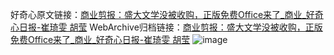 好奇心原文链接：[商业剪报：盛大文学没被收购，正版免费Office来了_商业_好奇心日报-崔琦雯 胡莹](https://www.qdaily.com/articles/3358.html)
WebArchive归档链接：[商业剪报：盛大文学没被收购，正版免费Office来了_商业_好奇心日报-崔琦雯 胡莹](http://web.archive.org/web/20190623152039/https://www.qdaily.com/articles/3358.html)
![image](http://ww3.sinaimg.cn/large/007d5XDpgy1g3vcj1j7axj30u05k4qv5)